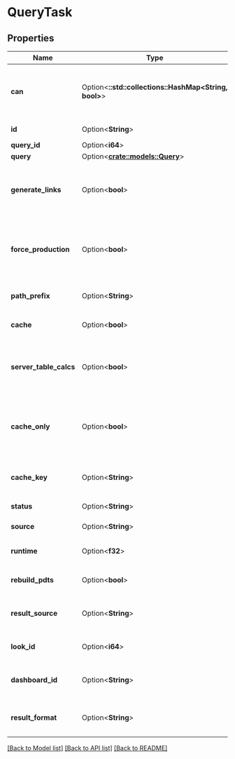# QueryTask

## Properties

Name | Type | Description | Notes
------------ | ------------- | ------------- | -------------
**can** | Option<**::std::collections::HashMap<String, bool>**> | Operations the current user is able to perform on this object | [optional][readonly]
**id** | Option<**String**> | Unique Id | [optional][readonly]
**query_id** | Option<**i64**> | Id of query | [optional]
**query** | Option<[**crate::models::Query**](Query.md)> |  | [optional]
**generate_links** | Option<**bool**> | whether or not to generate links in the query response. | [optional]
**force_production** | Option<**bool**> | Use production models to run query (even is user is in dev mode). | [optional]
**path_prefix** | Option<**String**> | Prefix to use for drill links. | [optional]
**cache** | Option<**bool**> | Whether or not to use the cache | [optional]
**server_table_calcs** | Option<**bool**> | Whether or not to run table calculations on the server | [optional]
**cache_only** | Option<**bool**> | Retrieve any results from cache even if the results have expired. | [optional]
**cache_key** | Option<**String**> | cache key used to cache query. | [optional][readonly]
**status** | Option<**String**> | Status of query task. | [optional]
**source** | Option<**String**> | Source of query task. | [optional]
**runtime** | Option<**f32**> | Runtime of prior queries. | [optional][readonly]
**rebuild_pdts** | Option<**bool**> | Rebuild PDTS used in query. | [optional]
**result_source** | Option<**String**> | Source of the results of the query. | [optional][readonly]
**look_id** | Option<**i64**> | Id of look associated with query. | [optional]
**dashboard_id** | Option<**String**> | Id of dashboard associated with query. | [optional]
**result_format** | Option<**String**> | The data format of the query results. | [optional][readonly]

[[Back to Model list]](../README.md#documentation-for-models) [[Back to API list]](../README.md#documentation-for-api-endpoints) [[Back to README]](../README.md)


